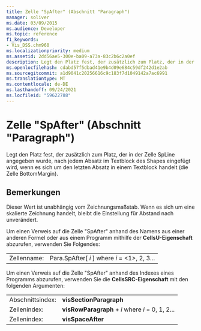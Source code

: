 ```yaml
---
title: Zelle "SpAfter" (Abschnitt "Paragraph")
manager: soliver
ms.date: 03/09/2015
ms.audience: Developer
ms.topic: reference
f1_keywords:
- Vis_DSS.chm960
ms.localizationpriority: medium
ms.assetid: 2dd56ae5-300e-ba09-a73a-83c2b6c2a0ef
description: Legt den Platz fest, der zusätzlich zum Platz, der in der Zelle SpLine angegeben wurde, nach jedem Absatz im Textblock des Shapes eingefügt wird, wenn es sich um den letzten Absatz in einem Textblock handelt (die Zelle BottomMargin).
ms.openlocfilehash: cdabd57f5dbad41e9b4d09e684c59df242d1e2ab
ms.sourcegitcommit: a1d9041c20256616c9c183f7d1049142a7ac6991
ms.translationtype: MT
ms.contentlocale: de-DE
ms.lasthandoff: 09/24/2021
ms.locfileid: "59622788"
---
```

# <a name="spafter-cell-paragraph-section"></a>Zelle "SpAfter" (Abschnitt "Paragraph")

Legt den Platz fest, der zusätzlich zum Platz, der in der Zelle SpLine angegeben wurde, nach jedem Absatz im Textblock des Shapes eingefügt wird, wenn es sich um den letzten Absatz in einem Textblock handelt (die Zelle BottomMargin).
  
## <a name="remarks"></a>Bemerkungen

Dieser Wert ist unabhängig vom Zeichnungsmaßstab. Wenn es sich um eine skalierte Zeichnung handelt, bleibt die Einstellung für Abstand nach unverändert.
  
Um einen Verweis auf die Zelle "SpAfter" anhand des Namens aus einer anderen Formel oder aus einem Programm mithilfe der **CellsU-Eigenschaft** abzurufen, verwenden Sie Folgendes: 
  
|||
|:-----|:-----|
| Zellenname:  <br/> | Para.SpAfter[  *i*  ] where  *i*  = <1>, 2, 3...  <br/> |
   
Um einen Verweis auf die Zelle "SpAfter" anhand des Indexes eines Programms abzurufen, verwenden Sie die **CellsSRC-Eigenschaft** mit den folgenden Argumenten: 
  
|||
|:-----|:-----|
| Abschnittsindex:  <br/> |**visSectionParagraph** <br/> |
| Zeilenindex:  <br/> |**visRowParagraph**  +   *i* where *i* = 0, 1, 2...  <br/> |
| Zellenindex:  <br/> |**visSpaceAfter** <br/> |
   

